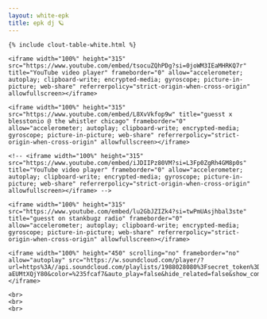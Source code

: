 ```yaml
---
layout: white-epk
title: epk dj 🪐
---
```


<div class="talking">

    {% include clout-table-white.html %}

    <iframe width="100%" height="315" src="https://www.youtube.com/embed/tsocuZQhPDg?si=0joWM3IEaMHRKQ7r" title="YouTube video player" frameborder="0" allow="accelerometer; autoplay; clipboard-write; encrypted-media; gyroscope; picture-in-picture; web-share" referrerpolicy="strict-origin-when-cross-origin" allowfullscreen></iframe>

    <iframe width="100%" height="315" src="https://www.youtube.com/embed/L8XvVkfop9w" title="guesst x blesstonio @ the whistler chicago" frameborder="0" allow="accelerometer; autoplay; clipboard-write; encrypted-media; gyroscope; picture-in-picture; web-share" referrerpolicy="strict-origin-when-cross-origin" allowfullscreen></iframe>

    <!-- <iframe width="100%" height="315" src="https://www.youtube.com/embed/iJDIIPz80VM?si=L3Fp0ZgRh4GM8p0s" title="YouTube video player" frameborder="0" allow="accelerometer; autoplay; clipboard-write; encrypted-media; gyroscope; picture-in-picture; web-share" referrerpolicy="strict-origin-when-cross-origin" allowfullscreen></iframe> -->

    <iframe width="100%" height="315" src="https://www.youtube.com/embed/lu2GbJZIZk4?si=twPmUAsjhbal3ste" title="guesst on stankbugz radio" frameborder="0" allow="accelerometer; autoplay; clipboard-write; encrypted-media; gyroscope; picture-in-picture; web-share" referrerpolicy="strict-origin-when-cross-origin" allowfullscreen></iframe>

    <iframe width="100%" height="450" scrolling="no" frameborder="no" allow="autoplay" src="https://w.soundcloud.com/player/?url=https%3A//api.soundcloud.com/playlists/1988028080%3Fsecret_token%3Ds-aEUMtXQjY80&color=%235fcaf7&auto_play=false&hide_related=false&show_comments=true&show_user=true&show_reposts=false&show_teaser=true&theme_color=222222"></iframe>

    <br>
    <br>
    <br>

</div>